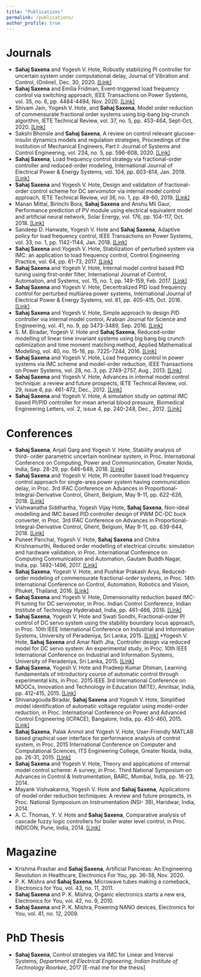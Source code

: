 ```yaml
---
title: "Publications"
permalink: /publications/
author_profile: true
---
```


Journals 
=============================
* __Sahaj Saxena__ and Yogesh V. Hote, Robustly stabilizing PI controller for uncertain system under computational delay, Journal of Vibration and Control, (Online), Dec. 30, 2020. [[Link]](https://journals.sagepub.com/doi/full/10.1177/1077546320957921)
* __Sahaj Saxena__ and Emilia Fridman, Event-triggered load frequency control via switching approach, IEEE Transactions on Power Systems, vol. 35, no. 6, pp. 4484-4494, Nov. 2020. [[Link]](https://ieeexplore.ieee.org/document/8458230)
* Shivam Jain, Yogesh V. Hote, and __Sahaj Saxena__, Model order reduction of commensurate fractional order systems using big-bang big-crunch algorithm, IETE Technical Review, vol. 37, no. 5, pp. 453-464, Sept-Oct, 2020. [[Link]](https://www.tandfonline.com/doi/abs/10.1080/02564602.2019.1653232)
* Sakshi Bhonsle and __Sahaj Saxena__, A review on control relevant glucose-insulin dynamics models and regulation strategies, Proceedings of the Institution of Mechanical Engineers, Part I: Journal of Systems and Control Engineering, vol. 234, no. 5, pp. 596-608, 2020. [[Link]](https://journals.sagepub.com/doi/full/10.1177/0959651819870328)
* __Sahaj Saxena__, Load frequency control strategy via fractional-order controller and reduced-order modeling, International Journal of Electrical Power & Energy Systems, vol. 104, pp. 603-614, Jan. 2019. [[Link]](https://www.sciencedirect.com/science/article/pii/S0142061517330727)
* __Sahaj Saxena__ and Yogesh V. Hote, Design and validation of fractional-order control scheme for DC servomotor via internal model control approach, IETE Technical Review, vol 36, no. 1, pp. 49-60, 2019. [[Link]](https://www.tandfonline.com/doi/abs/10.1080/02564602.2017.1396935)
* Manan Mittal, Birinchi Bora, __Sahaj Saxena__ and Anshu Mli Gaur, Performance prediction of PV module using electrical equivalent model and artificial neural network, Solar Energy, vol. 176, pp. 104-117, Oct. 2018. [[Link]](https://www.sciencedirect.com/science/article/pii/S0038092X18309988)
* Sandeep D. Hanwate, Yogesh V. Hote and __Sahaj Saxena__, Adaptive policy for load frequency control, IEEE Transactions on Power Systems, vol. 33, no. 1, pp. 1142-1144, Jan. 2018. [[Link]](https://ieeexplore.ieee.org/abstract/document/8049368)
* __Sahaj Saxena__ and Yogesh V. Hote, Stabilization of perturbed system via IMC: an application to load frequency control, Control Engineering Practice, vol. 64, pp. 61-73, 2017. [[Link]](https://www.sciencedirect.com/science/article/pii/S0967066117300886)
* __Sahaj Saxena__ and Yogesh V. Hote, Internal model control based PID tuning using first-order filter, International Journal of Control, Automation, and Systems, vol. 15, no. 1, pp. 149-159, Feb. 2017. [[Link]](https://link.springer.com/article/10.1007/s12555-015-0115-y)
* __Sahaj Saxena__ and Yogesh V. Hote, Decentralized PID load frequency control for perturbed multiarea power systems, International Journal of Electrical Power & Energy Systems, vol. 81, pp. 405-415, Oct. 2016. [[Link]](https://www.sciencedirect.com/science/article/pii/S0142061516303064) 
* __Sahaj Saxena__ and Yogesh V. Hote, Simple approach to design PID controller via internal model control, Arabian Journal for Science and Engineering, vol. 41, no. 9, pp 3473-3489, Sep. 2016. [[Link]](https://link.springer.com/article/10.1007/s13369-016-2027-4)
* S. M. Biradar, Yogesh V. Hote and __Sahaj Saxena__, Reduced-order modelling of linear time invariant systems using big bang big crunch optimization and time moment matching method, Applied Mathematical Modelling, vol. 40, no. 15-16, pp. 7225-7244, 2016. [[Link]](https://www.sciencedirect.com/science/article/pii/S0307904X16301317)
* __Sahaj Saxena__ and Yogesh V. Hote, Load frequency control in power systems via IMC scheme and model-order reduction, IEEE Transactions on Power Systems, vol. 28, no. 3, pp. 2749-2757, Aug., 2013. [[Link]](https://ieeexplore.ieee.org/abstract/document/6476046/) 
* __Sahaj Saxena__ and Yogesh V. Hote, Advances in internal model control technique: a review and future prospects, IETE Technical Review, vol. 29, issue 6, pp. 461-472, Dec., 2012. [[Link]](https://www.tandfonline.com/doi/abs/10.4103/0256-4602.105001)
* __Sahaj Saxena__ and Yogesh V. Hote, A simulation study on optimal IMC based PI/PID controller for mean arterial blood pressure, Biomedical Engineering Letters, vol. 2, issue 4, pp. 240-248, Dec., 2012. [[Link]](https://link.springer.com/article/10.1007%2Fs13534-012-0077-4)

Conferences
===========
* __Sahaj Saxena__, Anjali Garg and Yogesh V. Hote, Stability analysis of third- order parametric uncertain nonlinear system, in Proc. International Conference on Computing, Power and Communincation, Greater Noida, India, Sep. 28-29, pp. 646-649, 2018. [[Link]](https://ieeexplore.ieee.org/abstract/document/8674947)
* __Sahaj Saxena__ and Yogesh V. Hote, PI controller based load frequency control approach for single-area power system having communication delay, in Proc. 3rd IFAC Conference on Advances in Proportional-Integral-Derivative Control, Ghent, Belgium, May 9-11, pp. 622-626, 2018. [[Link]](https://www.sciencedirect.com/science/article/pii/S2405896318304622)
* Vishwanatha Siddhartha, Yogesh Vijay Hote, __Sahaj Saxena__, Non-ideal modelling and IMC based PID controller design of PWM DC-DC buck converter, in Proc. 3rd IFAC Conference on Advances in Proportional-Integral-Derivative Control, Ghent, Belgium, May 9-11, pp. 639-644, 2018. [[Link]](https://www.sciencedirect.com/science/article/pii/S2405896318304658)
* Puneet Panchal, Yogesh V. Hote, __Sahaj Saxena__ and Chitra Krishnamurthi, Reduced order modelling of electrical circuits: simulation and hardware validation, in Proc. International Conference on Computing Communication and Automation, Gautam Buddh Nagar, India, pp. 1492-1496, 2017. [[Link]](https://ieeexplore.ieee.org/abstract/document/8230030)
* __Sahaj Saxena__, Yogesh V. Hote, and Pushkar Prakash Arya, Reduced-order modeling of commensurate fractional-order systems, in Proc. 14th International Conference on Control, Automation, Robotics and Vision, Phuket, Thailand, 2016. [[Link]](https://ieeexplore.ieee.org/abstract/document/7838855)
* __Sahaj Saxena__ and Yogesh V. Hote, Dimensionality reduction based IMC-PI tuning for DC servomotor, in Proc. Indian Control Conference, Indian Institute of Technology Hyderabad, India, pp. 461-466, 2016. [[Link]](https://ieeexplore.ieee.org/abstract/document/7441175)
* __Sahaj Saxena__, Yogesh V. Hote and Swati Sondhi, Fractional-order PI control of DC servo system using the stability boundary locus approach, in Proc. 10th IEEE International Conference on Industrial and Information Systems, University of Peradeniya, Sri Lanka, 2015. [[Link]](https://ieeexplore.ieee.org/abstract/document/7399007)
*Yogesh V. Hote, __Sahaj Saxena__ and Amar Nath Jha, Controller design via reduced model for DC servo system: An experimental study, in Proc. 10th IEEE International Conference on Industrial and Information Systems, University of Peradeniya, Sri Lanka, 2015. [[Link]](https://ieeexplore.ieee.org/abstract/document/7399006)
* __Sahaj Saxena__, Yogesh V. Hote and Pradeep Kumar Dhiman, Learning fundamentals of introductory course of automatic control through experimental kits, in Proc. 2015 IEEE 3rd International Conference on MOOCs, Innovation and Technology in Education (MITE), Amritsar, India, pp. 412-415, 2015. [[Link]](https://ieeexplore.ieee.org/abstract/document/7375355)
* Shivanagouda Biradar, __Sahaj Saxena__ and Yogesh V. Hote, Simplified model identification of automatic voltage regulator using model-order reduction, in Proc. International Conference on Power and Advanced Control Engineering (ICPACE), Bangalore, India, pp. 455-460, 2015. [[Link]](https://ieeexplore.ieee.org/abstract/document/7274985)
* __Sahaj Saxena__, Palak Anmol and Yogesh V. Hote, User-Friendly MATLAB based graphical user interface for performance analysis of control system, in Proc. 2015 International Conference on Computer and Computational Sciences, ITS Engineering College, Greater Noida, India, pp. 26-31, 2015. [[Link]](https://ieeexplore.ieee.org/abstract/document/7361317)
* __Sahaj Saxena__ and Yogesh V. Hote, Theory and applications of internal model control scheme: A survey, in Proc. Third National Symposium on Advances in Control & Instrumentation, BARC, Mumbai, India, pp. 16-23, 2014. 
* Mayank Vishvakarma, Yogesh V. Hote and __Sahaj Saxena__, Applications of model order reduction techniques: A review and future prospects, in Proc. National Symposium on Instrumentation (NSI- 39), Haridwar, India, 2014. 
* A. C. Thomas, Y. V. Hote and __Sahaj Saxena__, Comparative analysis of cascade fuzzy logic controllers for boiler water level control, in Proc. INDICON, Pune, India, 2014. [[Link]](https://ieeexplore.ieee.org/abstract/document/7030490)


Magazine
============
* Krishma Prashar and __Sahaj Saxena__, Artificial Pancreas: An Engineering Revolution in Healthcare, Electronics For You, pp. 36-38, Nov. 2020.
* P. K. Mishra and __Sahaj Saxena__, Microwave tubes making a comeback, Electronics for You, vol. 43, no. 11, 2011.
* __Sahaj Saxena__ and P. K. Mishra, Organic electronics starts a new era, Electronics for You, vol. 42, no. 9, 2010.
* __Sahaj Saxena__ and P. K. Mishra, Powering NANO devices, Electronics for You, vol. 41, no. 12, 2009.


PhD Thesis
===========
* __Sahaj Saxena__, Control strategies via IMC for Linear and Interval Systems, _Department of Electrical Engineering, Indian Institute of Technology Roorkee_, 2017 [E-mail me for the thesis]
